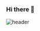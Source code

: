 ### Hi there 👋
![header](https://capsule-render.vercel.app/api?type=rounded&color=timeGradient&text=Welcome%20to%20taeksin's%20GitHub%20👋&animation=twinkling&fontSize=40&fontAlignY=50&fontAlign=50&height=180)



<!--
**taeksin/taeksin** is a ✨ _special_ ✨ repository because its `README.md` (this file) appears on your GitHub profile.

Here are some ideas to get you started:

- 🔭 I’m currently working on ...
- 🌱 I’m currently learning ...
- 👯 I’m looking to collaborate on ...
- 🤔 I’m looking for help with ...
- 💬 Ask me about ...
- 📫 How to reach me: ...
- 😄 Pronouns: ...
- ⚡ Fun fact: ...
-->
